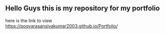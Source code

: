 ## Hello Guys this is my repository for my portfolio
here is the link to view
https://poovarasansivakumar2003.github.io/Portfolio/
